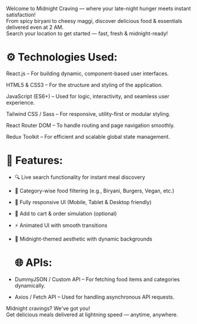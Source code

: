 Welcome to Midnight Craving — where your late-night hunger meets instant satisfaction!  
From spicy biryani to cheesy maggi, discover delicious food & essentials delivered even at 2 AM.  
Search your location to get started — fast, fresh & midnight-ready!

# ⚙️ Technologies Used:

React.js – For building dynamic, component-based user interfaces.

HTML5 & CSS3 – For the structure and styling of the application.

JavaScript (ES6+) – Used for logic, interactivity, and seamless user experience.

Tailwind CSS / Sass – For responsive, utility-first or modular styling.

React Router DOM – To handle routing and page navigation smoothly.

Redux Toolkit – For efficient and scalable global state management.

# 🚀 Features:

- 🔍 Live search functionality for instant meal discovery
  
- 🍔 Category-wise food filtering (e.g., Biryani, Burgers, Vegan, etc.)
  
- 📱 Fully responsive UI (Mobile, Tablet & Desktop friendly)

- 🛒 Add to cart & order simulation (optional)
  
- ⚡ Animated UI with smooth transitions
  
- 🌙 Midnight-themed aesthetic with dynamic backgrounds

  # 🌐 APIs:

- DummyJSON / Custom API – For fetching food items and categories dynamically.
- Axios / Fetch API – Used for handling asynchronous API requests.

Midnight cravings? We've got you!  
Get delicious meals delivered at lightning speed — anytime, anywhere.


  
